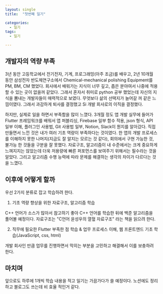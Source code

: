 ```yaml
---
layout: single
title:  "첫번째 일기"

categories:
  - 일기
tags:
  - 일기

---
```


## 개발자의 역량 부족
3년 동안 고등학교에서 전기전자, 기계, 프로그래밍(아주 조금)를 배우고, 2년 10개월 동안 삼성전자 반도체연구소에서 Chemical-mechanical polishing Equipment를 PM, BM, CM 했었다. 회사에서 배워가는 지식이 너무 깊고, 좁은 분야여서 나중에 적용할 수 있는 곳이 없을꺼 같았다. 그래서 혼자서 취미로 python 공부 했었는데 자신의 지식을 뽐내는 개발자들이 매력적으로 보였다. 무엇보다 삶의 선택지가 늘어갈 꺼 같은 느낌이였다. 그래서 과감하게 퇴사를 결정했고 Si 개발 회사로의 이직을 결정했다.

하지만, 실제로 일을 하면서 부족함을 많이 느꼈다. 3개월 정도 앱 개발 실무에 들어가 Flutter 프레임워크를 배워서 앱 퍼블리싱, Firebase 일부 함수 적용, json 형식, API 일부 이해, 플러그인 사용법, Git 사용법 일부, Notion, Slack이 뭔지를 알아갔다. 직접 만들면서 느낀 것은 내가 여러 기초 역량이 부족하다는 것이였다. 한 앱의 개발 프로세스를 이해하지 못한 나머지(지금도 잘 알지는 모르는 것 같다), 회의에서 구현 가능한 것, 불가능 한 것들을 구분을 잘 못했다. 자료구조, 알고리즘이 내 수준에서는 크게 중요하게 느껴지지는 않았는데 더욱 저용량에 빠른 퍼포먼스를 보여주기 위해서는 필수라는 것을 알았다. 그리고 알고리즘 수행 능력에 따라 문제를 해결하는 생각의 차이가 다르다는 것을 느꼈다.

## 이후에 어떻게 할까
우선 2가지 분류로 잡고 학습하려 한다.

1. 기초 역량 향상을 위한 자료구조, 알고리즘 학습 

C++ 언어가 소스가 많아서 참고하기 좋아 C++ 언어를 학습한 뒤에 백준 알고리즘을 풀어볼 예정이다. 자료구조는 "C언어 윤성우의 열혈 자료구조" 라는 책을 읽으려 한다.

2. 직무에 필요한 Flutter 부족한 점 학습 & 업무 프로세스 이해, 웹 프론트엔드 기초 학습(JavaScript, css, html)

개발 회사인 만큼 업무를 진행하면서 막히는 부분을 고민하고 해결해서 이를 보충하려 한다. 

## 마치며
앞으로도 하루에 1개씩 학습 내용을 적고 일기는 가끔가다가 쓸 예정이다. 노션에도 정리하고 블로그도 쓰는데 비 효율 적인거 같다.
